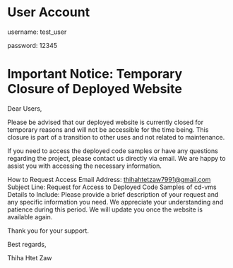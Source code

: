User Account
===============
username: test_user

password: 12345

Important Notice: Temporary Closure of Deployed Website
=======================================================
Dear Users,

Please be advised that our deployed website is currently closed for temporary reasons and will not be accessible for the time being. This closure is part of a transition to other uses and not related to maintenance.

If you need to access the deployed code samples or have any questions regarding the project, please contact us directly via email. We are happy to assist you with accessing the necessary information.

How to Request Access
Email Address: thihahtetzaw7991@gmail.com
Subject Line: Request for Access to Deployed Code Samples of cd-vms
Details to Include: Please provide a brief description of your request and any specific information you need.
We appreciate your understanding and patience during this period. We will update you once the website is available again.

Thank you for your support.

Best regards,

Thiha Htet Zaw
